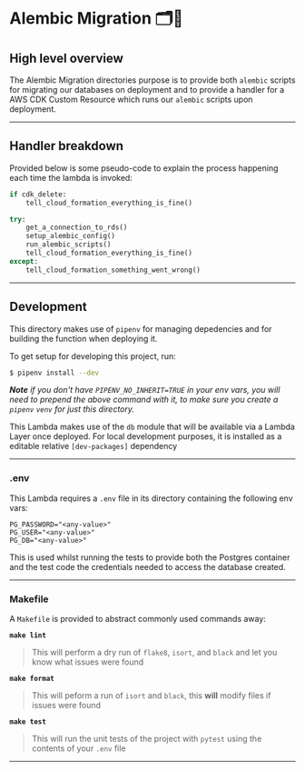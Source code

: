 # Alembic Migration 🗂🚛

## High level overview

The Alembic Migration directories purpose is to provide both `alembic` scripts for migrating our databases on deployment and to provide a handler for a AWS CDK Custom Resource which runs our `alembic` scripts upon deployment.

---

## Handler breakdown

Provided below is some pseudo-code to explain the process happening each time the lambda is invoked:

```python
if cdk_delete:
    tell_cloud_formation_everything_is_fine()

try:
    get_a_connection_to_rds()
    setup_alembic_config()
    run_alembic_scripts()
    tell_cloud_formation_everything_is_fine()
except:
    tell_cloud_formation_something_went_wrong()
```

---

## Development

This directory makes use of `pipenv` for managing depedencies and for building the function when deploying it.

To get setup for developing this project, run:

```bash
$ pipenv install --dev
```

_**Note** if you don't have `PIPENV_NO_INHERIT=TRUE` in your env vars, you will need to prepend the above command with it, to make sure you create a `pipenv` `venv` for just this directory._

This Lambda makes use of the `db` module that will be available via a Lambda Layer once deployed. For local development purposes, it is installed as a editable relative `[dev-packages]` dependency

---

### .env

This Lambda requires a `.env` file in its directory containing the following env vars:

```
PG_PASSWORD="<any-value>"
PG_USER="<any-value>"
PG_DB="<any-value>"
```

This is used whilst running the tests to provide both the Postgres container and the test code the credentials needed to access the database created.

---

### Makefile

A `Makefile` is provided to abstract commonly used commands away:

**`make lint`**

> This will perform a dry run of `flake8`, `isort`, and `black` and let you know what issues were found

**`make format`**

> This will peform a run of `isort` and `black`, this **will** modify files if issues were found

**`make test`**

> This will run the unit tests of the project with `pytest` using the contents of your `.env` file

---
